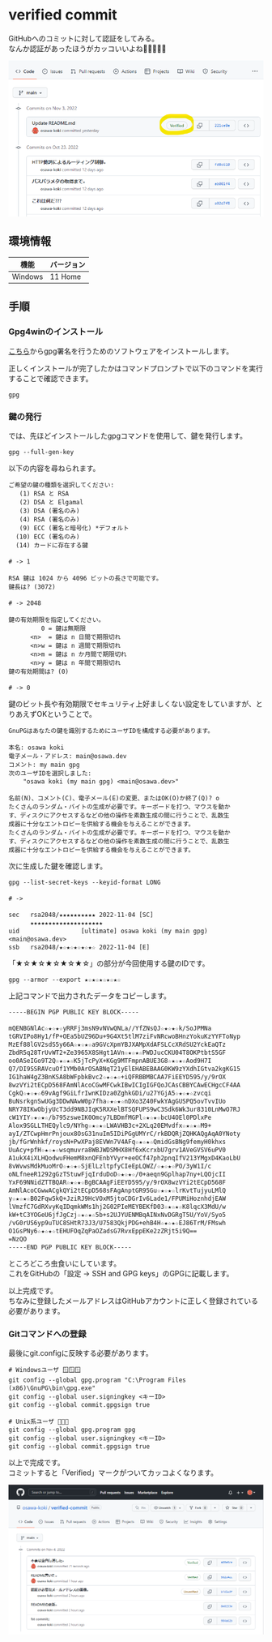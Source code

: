 # verified commit

GitHubへのコミットに対して認証をしてみる。  
なんか認証があったほうがカッコいいよね🥺🥺🥺🥺🥺  

![Verified](dev/img/verified.png)  

## 環境情報

| 機能 | バージョン |
| ---- | ---- |
| Windows | 11 Home |

## 手順

### Gpg4winのインストール

[こちら](https://gpg4win.org/get-gpg4win.html)からgpg署名を行うためのソフトウェアをインストールします。  

正しくインストールが完了したかはコマンドプロンプトで以下のコマンドを実行することで確認できます。  

```shell
gpg
```

### 鍵の発行

では、先ほどインストールしたgpgコマンドを使用して、鍵を発行します。  

```shell
gpg --full-gen-key
```

以下の内容を尋ねられます。  

```shell
ご希望の鍵の種類を選択してください:
   (1) RSA と RSA
   (2) DSA と Elgamal
   (3) DSA (署名のみ)
   (4) RSA (署名のみ)
   (9) ECC (署名と暗号化) *デフォルト
  (10) ECC (署名のみ)
  (14) カードに存在する鍵

# -> 1

RSA 鍵は 1024 から 4096 ビットの長さで可能です。
鍵長は? (3072)

# -> 2048

鍵の有効期限を指定してください。
         0 = 鍵は無期限
      <n>  = 鍵は n 日間で期限切れ
      <n>w = 鍵は n 週間で期限切れ
      <n>m = 鍵は n か月間で期限切れ
      <n>y = 鍵は n 年間で期限切れ
鍵の有効期間は? (0)

# -> 0
```

鍵のビット長や有効期限でセキュリティ上好ましくない設定をしていますが、とりあえずOKということで。  

```shell
GnuPGはあなたの鍵を識別するためにユーザIDを構成する必要があります。

本名: osawa koki
電子メール・アドレス: main@osawa.dev
コメント: my main gpg
次のユーザIDを選択しました:
    "osawa koki (my main gpg) <main@osawa.dev>"

名前(N)、コメント(C)、電子メール(E)の変更、またはOK(O)か終了(Q)? o
たくさんのランダム・バイトの生成が必要です。キーボードを打つ、マウスを動か
す、ディスクにアクセスするなどの他の操作を素数生成の間に行うことで、乱数生
成器に十分なエントロピーを供給する機会を与えることができます。
たくさんのランダム・バイトの生成が必要です。キーボードを打つ、マウスを動か
す、ディスクにアクセスするなどの他の操作を素数生成の間に行うことで、乱数生
成器に十分なエントロピーを供給する機会を与えることができます。
```

次に生成した鍵を確認します。

```shell
gpg --list-secret-keys --keyid-format LONG

# ->

sec   rsa2048/★★★★★★★★★★ 2022-11-04 [SC]
      ★★★★★★★★★★★★★★★★★★★★
uid                 [ultimate] osawa koki (my main gpg) <main@osawa.dev>
ssb   rsa2048/★☆★☆★☆★☆★☆ 2022-11-04 [E]
```

「★☆★☆★☆★☆★☆」の部分が今回使用する鍵のIDです。  

```shell
gpg --armor --export ★☆★☆★☆★☆★☆
```

上記コマンドで出力されたデータをコピーします。

```shell
-----BEGIN PGP PUBLIC KEY BLOCK-----

mQENBGNlAc☆★☆★☆yRRFj3msN9vNVwQNLa//YfZNsQJ☆★☆★☆k/SoJPMNa
tGRVIPo8Hy1/fP+OEa5bUZ96Du+9G4Xt5tlM7ziFvNRcwoBHnzYokuKzYYFToNyp
MzEf88lGV2sdS5y66A☆★☆★☆a9GVcXpmYBJXAMpXdAFSLCcXRdSU2YckEaQTz
ZbdR5q28TrUvWT2+Ze3965X8SHgt1AVn☆★☆★☆PWDJucCKU04T8OKPtbtS5GF
oo0ASeIGo9T2Q☆★☆★☆K5jTcPyX+KGg9MTFmpnABUE3G8☆★☆★☆Aod9H7I
Q7/DI9SSRAVcuOf1YMb0ArOSABNqT21yElEHABEBAAG0KW9zYXdhIGtva2kgKG15
IG1haW4gZ3BnKSA8bWFpbkBvc2☆★☆★☆+iQFRBBMBCAA7FiEEYD595/y/9rOX
8wzVYi2tECpD568FAmNlAcoCGwMFCwkIBwICIgIGFQoJCAsCBBYCAwECHgcCF4AA
CgkQ☆★☆★☆69vAgf9GiLfrIwnKIDza0ZghkGDi/u27YGjA5☆★☆★☆zvcqi
BuNsrkgnSwUGg3DDwNAwW0p7fha☆★☆★☆nDXo3Z40FwkYAgGUSPQ5ovTvvIUo
NRY78IKwObjyUcT3dd9NBJIqK5RXXelBTSQFUPS9wC3Sdk6Wk3ur8310LnMwO7RJ
cW1YIY☆★☆★☆/b795zsweIK0Omcy7LBDmfMGPl☆★☆★☆bcU4OEl0PDlxPe
Alox9SGLLTHEQylc9/NYhg☆★☆★☆LWAVHB3c+2XLq20EMvdfx☆★☆★☆M9+
ayI/ZTCwpHmrPnjoux8OsG31nuIm5IDiPGgUMYrC/rkBDQRjZQHKAQgAqA0YNoty
jb/fGrWnhkf/roysN+PwXPaj8EVWn7V4AFq☆★☆★☆QmidGsBNg9femyH0khxs
UuAcy+pfH☆★☆★☆wsqmuvra8WBJWDSMHX8Hf6xKcrxbU7grv1AVeGVSV6uPV0
A1ukX4iXLHQodwuFHemM8xnQFEnbYVyr+eeOCf47ph2pnqIfV213YMgxD4KaoLbU
8vWvwsMdkMuoMrO☆★☆★☆SjElLzltpfyCIeEpLQWZ/☆★☆★☆PO/3yW1I/c
oNLfneeR1292gGzTStuwFjqIrduDoD☆★☆★☆/0+aeqn9Gplhap7ny+LQOjcII
YxF69NNidZTTBQAR☆★☆★☆BgBCAAgFiEEYD595/y/9rOX8wzVYi2tECpD568F
AmNlAcoCGwwACgkQYi2tECpD568sFAgAnptGR95Gu☆★☆★☆lrKvtTujyuLMlQ
y☆★☆★☆B02Fqw5kQ+JziRJ9HcVOxM5jtoCDGrIv6Lade1/FPUMiHoznhdjEAW
lVmzfC7GdRXvyKqIDqmkWMs1hj2G02PIeMEYBEKfD03☆★☆★☆K8lqcX3MdU/w
kW+tC3YOGeU6jfJgCzj☆★☆★☆5b+s2UJYUENMBqAINxNvDGRgT5U/YoV/Syo5
/vG0rUS6yp9uTUC8SHtR73J3/U7583QkjPDG+ehB4H☆★☆★☆EJ86TrM/FMswh
O1GsPNy6☆★☆★☆tEHUFOqZqPaOZadsG7RvxEppEKe2zZRjt5i9Q==
=NzQO
-----END PGP PUBLIC KEY BLOCK-----
```

ところどころ虫食いにしています。  
これをGitHubの「設定 -&gt; SSH and GPG keys」のGPGに記載します。  

以上完成です。  
ちなみに登録したメールアドレスはGitHubアカウントに正しく登録されている必要があります。  

### Gitコマンドへの登録

最後にgit.configに反映する必要があります。  

```shell
# Windowsユーザ 🪟🪟🪟
git config --global gpg.program "C:\Program Files (x86)\GnuPG\bin\gpg.exe"
git config --global user.signingkey <キーID>
git config --global commit.gpgsign true

# Unix系ユーザ 🍎🍎🍎
git config --global gpg.program gpg
git config --global user.signingkey <キーID>
git config --global commit.gpgsign true
```

以上で完成です。  
コミットすると「Verified」マークがついてカッコよくなります。  

![実行結果](dev/img/fruits.png)  
